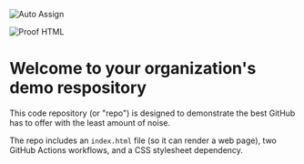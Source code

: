 ![Auto Assign](https://github.com/rit-vip-echoes/demo-repository/actions/workflows/auto-assign.yml/badge.svg)

![Proof HTML](https://github.com/rit-vip-echoes/demo-repository/actions/workflows/proof-html.yml/badge.svg)

# Welcome to your organization's demo respository
This code repository (or "repo") is designed to demonstrate the best GitHub has to offer with the least amount of noise.

The repo includes an `index.html` file (so it can render a web page), two GitHub Actions workflows, and a CSS stylesheet dependency.
